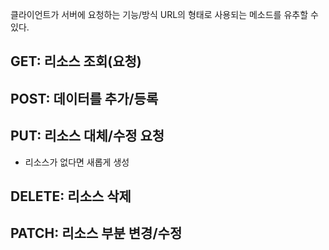 클라이언트가 서버에 요청하는 기능/방식
URL의 형태로 사용되는 메소드를 유추할 수 있다.
## GET: 리소스 조회(요청)

## POST: 데이터를 추가/등록

## PUT: 리소스 대체/수정 요청
- 리소스가 없다면 새롭게 생성
## DELETE: 리소스 삭제

## PATCH: 리소스 부분 변경/수정
